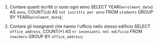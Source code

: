  1. Contare quanti iscritti ci sono ogni anno
 SELECT YEAR(`enrolment_date`) AS `anno`, COUNT(`id`) AS `tot iscritti per anno` 
 FROM `students` 
 GROUP BY YEAR(`enrolment_date`);

 2. Contare gli insegnanti che hanno l'ufficio nello stesso edificio
 SELECT `office_address`, COUNT(*) AS `nr insenianti nel edificio` 
 FROM `teachers` 
 GROUP BY `office_address`;
